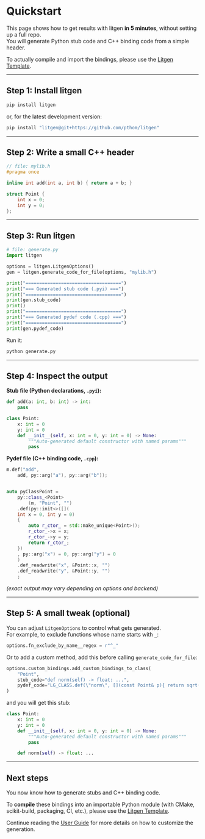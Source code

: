 # Quickstart

This page shows how to get results with litgen **in 5 minutes**, without setting up a full repo.  
You will generate Python stub code and C++ binding code from a simple header.  

To actually compile and import the bindings, please use the [Litgen Template](https://github.com/pthom/litgen_template).

---

## Step 1: Install litgen

```bash
pip install litgen
```

or, for the latest development version:

```bash
pip install "litgen@git+https://github.com/pthom/litgen"
```

---

## Step 2: Write a small C++ header

```cpp
// file: mylib.h
#pragma once

inline int add(int a, int b) { return a + b; }

struct Point {
    int x = 0;
    int y = 0;
};
```

---

## Step 3: Run litgen

```python
# file: generate.py
import litgen

options = litgen.LitgenOptions()
gen = litgen.generate_code_for_file(options, "mylib.h")

print("===================================")
print("=== Generated stub code (.pyi) ===")
print("===================================")
print(gen.stub_code)
print()
print("===================================")
print("=== Generated pydef code (.cpp) ===")
print("===================================")
print(gen.pydef_code)
```

Run it:

```bash
python generate.py
```

---

## Step 4: Inspect the output

**Stub file (Python declarations, `.pyi`):**

```python
def add(a: int, b: int) -> int:
    pass

class Point:
    x: int = 0
    y: int = 0
    def __init__(self, x: int = 0, y: int = 0) -> None:
        """Auto-generated default constructor with named params"""
        pass
```

**Pydef file (C++ binding code, `.cpp`):**

```cpp
m.def("add",
    add, py::arg("a"), py::arg("b"));


auto pyClassPoint =
    py::class_<Point>
        (m, "Point", "")
    .def(py::init<>([](
    int x = 0, int y = 0)
    {
        auto r_ctor_ = std::make_unique<Point>();
        r_ctor_->x = x;
        r_ctor_->y = y;
        return r_ctor_;
    })
    , py::arg("x") = 0, py::arg("y") = 0
    )
    .def_readwrite("x", &Point::x, "")
    .def_readwrite("y", &Point::y, "")
    ;
```

*(exact output may vary depending on options and backend)*

---

## Step 5: A small tweak (optional)

You can adjust `LitgenOptions` to control what gets generated.  
For example, to exclude functions whose name starts with `_`:

```python
options.fn_exclude_by_name__regex = r"^_"
```

Or to add a custom method, add this before calling `generate_code_for_file`:

```python
options.custom_bindings.add_custom_bindings_to_class(
    "Point",
    stub_code="def norm(self) -> float: ...",
    pydef_code="LG_CLASS.def(\"norm\", [](const Point& p){ return sqrt(p.x*p.x + p.y*p.y); });"
)
```

and you will get this stub:

```python
class Point:
    x: int = 0
    y: int = 0
    def __init__(self, x: int = 0, y: int = 0) -> None:
        """Auto-generated default constructor with named params"""
        pass

    def norm(self) -> float: ...
```

---

## Next steps

You now know how to generate stubs and C++ binding code.  

To **compile** these bindings into an importable Python module (with CMake, scikit-build, packaging, CI, etc.), please use the [Litgen Template](https://github.com/pthom/litgen_template).  

Continue reading the [User Guide](https://pthom.github.io/litgen) for more details on how to customize the generation.

